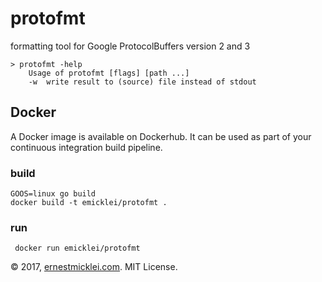 # protofmt

formatting tool for Google ProtocolBuffers version 2 and 3

	> protofmt -help
		Usage of protofmt [flags] [path ...]
  		-w	write result to (source) file instead of stdout

## Docker
A Docker image is available on Dockerhub.
It can be used as part of your continuous integration build pipeline.

### build 
	GOOS=linux go build
	docker build -t emicklei/protofmt .

### run
	 docker run emicklei/protofmt	

© 2017, [ernestmicklei.com](http://ernestmicklei.com).  MIT License.     